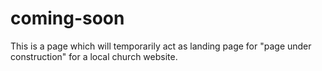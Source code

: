 # coming-soon

This is a page which will temporarily act as landing page for "page under construction" for a local church website.
